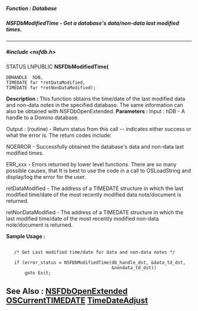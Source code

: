 ##### Function : Database
##### NSFDbModifiedTime - Get a database's data/non-data last modified times.
---
##### #include <nsfdb.h>
STATUS LNPUBLIC **NSFDbModifiedTime(**

	DBHANDLE  hDB,
	TIMEDATE far *retDataModified,
	TIMEDATE far *retNonDataModified);
**Description :**
This function obtains the time/date of the last modified data and non-data 
notes in the specified database.  The same information can also be obtained 
with NSFDbOpenExtended.
**Parameters :**
Input :
hDB  -  A handle to a Domino database.

Output :
(routine)  -  Return status from this call -- indicates either success or what the error is. The return codes include:

NOERROR - Successfully obtained the database's data and non-data last modified times.

ERR_xxx - Errors returned by lower level functions.  There are so many possible causes, that It is best to use the code in a call to OSLoadString and display/log the error for the user.


retDataModified  -  The address of a TIMEDATE structure in which the last modified time/date of the most recently modified data note/document is returned.

retNonDataModified  -  The address of a TIMEDATE structure in which the last modified time/date of the most recently modified non-data note/document is returned.

**Sample Usage :**
```

   /* Get Last modified time/date for data and non-data notes */

   if (error_status = NSFDbModifiedTime(db_handle_dst, &data_td_dst,
                                        &nondata_td_dst))
       goto Exit;

```
**See Also :**
[NSFDbOpenExtended](D:/md_files/NSFDbOpenExtended.md)
[OSCurrentTIMEDATE](D:/md_files/OSCurrentTIMEDATE.md)
[TimeDateAdjust](D:/md_files/TimeDateAdjust.md)
---
